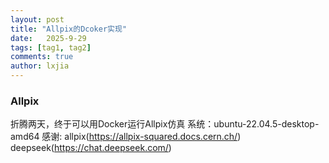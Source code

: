 ```yaml
---
layout: post
title: "Allpix的Dcoker实现"
date:   2025-9-29
tags: [tag1, tag2]
comments: true
author: lxjia
---
```




### Allpix
折腾两天，终于可以用Docker运行Allpix仿真
系统：ubuntu-22.04.5-desktop-amd64
感谢:
allpix(https://allpix-squared.docs.cern.ch/)
deepseek(https://chat.deepseek.com/)
